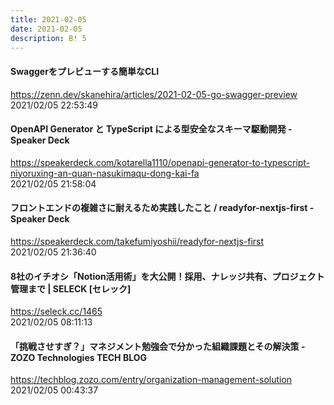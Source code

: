 ```yaml
---
title: 2021-02-05
date: 2021-02-05
description: B! 5
---
```


#### Swaggerをプレビューする簡単なCLI
https://zenn.dev/skanehira/articles/2021-02-05-go-swagger-preview<br>
2021/02/05 22:53:49<br>


#### OpenAPI Generator と TypeScript による型安全なスキーマ駆動開発 - Speaker Deck
https://speakerdeck.com/kotarella1110/openapi-generator-to-typescript-niyoruxing-an-quan-nasukimaqu-dong-kai-fa<br>
2021/02/05 21:58:04<br>


#### フロントエンドの複雑さに耐えるため実践したこと / readyfor-nextjs-first - Speaker Deck
https://speakerdeck.com/takefumiyoshii/readyfor-nextjs-first<br>
2021/02/05 21:36:40<br>


#### 8社のイチオシ「Notion活用術」を大公開！採用、ナレッジ共有、プロジェクト管理まで | SELECK [セレック]
https://seleck.cc/1465<br>
2021/02/05 08:11:13<br>


#### 「挑戦させすぎ？」マネジメント勉強会で分かった組織課題とその解決策 - ZOZO Technologies TECH BLOG
https://techblog.zozo.com/entry/organization-management-solution<br>
2021/02/05 00:43:37<br>


